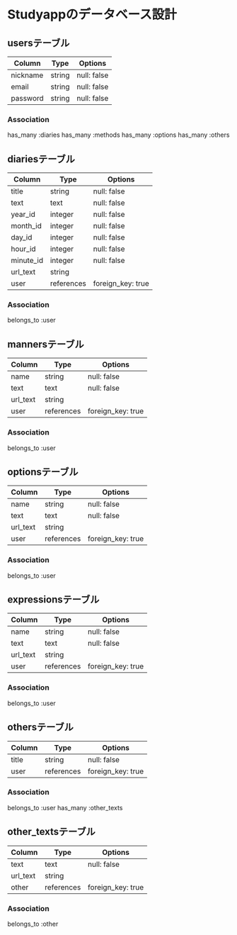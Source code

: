 # Studyappのデータベース設計

## usersテーブル

| Column   | Type   | Options     
| -------- | ------ | ----------- 
| nickname | string | null: false 
| email    | string | null: false 
| password | string | null: false 

### Association

has_many :diaries
has_many :methods
has_many :options
has_many :others

## diariesテーブル

| Column    | Type       | Options           
| --------- | -------    | -----------------
| title     | string     | null: false
| text      | text       | null: false
| year_id   | integer    | null: false
| month_id  | integer    | null: false
| day_id    | integer    | null: false
| hour_id   | integer    | null: false
| minute_id | integer    | null: false
| url_text  | string     |
| user      | references | foreign_key: true

### Association

belongs_to :user

## mannersテーブル

| Column   | Type       | Options     
| -------- | ---------- | ----------- 
| name     | string     | null: false 
| text     | text       | null: false 
| url_text | string     |
| user     | references | foreign_key: true

### Association

belongs_to :user

## optionsテーブル

| Column   | Type       | Options
| -------- | ---------- | ----------- 
| name     | string     | null: false
| text     | text       | null: false
| url_text | string     |
| user     | references | foreign_key: true

### Association

belongs_to :user

## expressionsテーブル

| Column   | Type       | Options
| -------- | ---------- | ----------- 
| name     | string     | null: false
| text     | text       | null: false
| url_text | string     |
| user     | references | foreign_key: true

### Association

belongs_to :user

## othersテーブル

| Column | Type       | Options
| ------ | ---------- | -----------
| title  | string     | null: false
| user   | references | foreign_key: true

### Association

belongs_to :user
has_many :other_texts

## other_textsテーブル

| Column   | Type       | Options
| -------- | ---------- | -----------
| text     | text       | null: false
| url_text | string     |
| other    | references | foreign_key: true

### Association

belongs_to :other